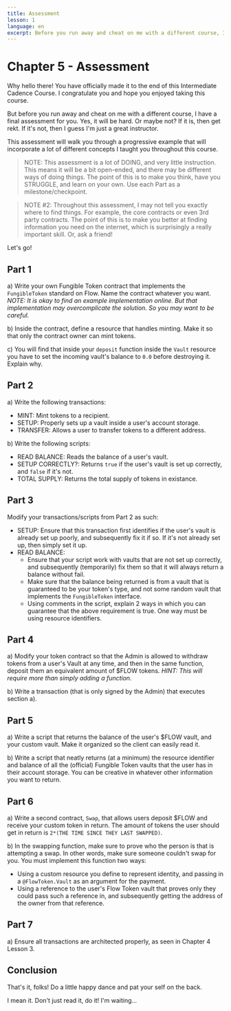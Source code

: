 ```yaml
---
title: Assessment
lesson: 1
language: en
excerpt: Before you run away and cheat on me with a different course, I have a final assessment for you. Yes, it will be hard. Or maybe not? If it is, then get rekt. If it's not, then I guess I'm just a great instructor.
---
```


# Chapter 5 - Assessment

Why hello there! You have officially made it to the end of this Intermediate Cadence Course. I congratulate you and hope you enjoyed taking this course.

But before you run away and cheat on me with a different course, I have a final assessment for you. Yes, it will be hard. Or maybe not? If it is, then get rekt. If it's not, then I guess I'm just a great instructor.

This assessment will walk you through a progressive example that will incorporate a lot of different concepts I taught you throughout this course.

> NOTE: This assessment is a lot of DOING, and very little instruction. This means it will be a bit open-ended, and there may be different ways of doing things. The point of this is to make you think, have you STRUGGLE, and learn on your own. Use each Part as a milestone/checkpoint.

> NOTE #2: Throughout this assessment, I may not tell you exactly where to find things. For example, the core contracts or even 3rd party contracts. The point of this is to make you better at finding information you need on the internet, which is surprisingly a really important skill. Or, ask a friend!

Let's go!

## Part 1

a) Write your own Fungible Token contract that implements the `FungibleToken` standard on Flow. Name the contract whatever you want. _NOTE: It is okay to find an example implementation online. But that implementation may overcomplicate the solution. So you may want to be careful._

b) Inside the contract, define a resource that handles minting. Make it so that only the contract owner can mint tokens.

c) You will find that inside your `deposit` function inside the `Vault` resource you have to set the incoming vault's balance to `0.0` before destroying it. Explain why.

## Part 2

a) Write the following transactions:

- MINT: Mint tokens to a recipient.
- SETUP: Properly sets up a vault inside a user's account storage.
- TRANSFER: Allows a user to transfer tokens to a different address.

b) Write the following scripts:

- READ BALANCE: Reads the balance of a user's vault.
- SETUP CORRECTLY?: Returns `true` if the user's vault is set up correctly, and `false` if it's not.
- TOTAL SUPPLY: Returns the total supply of tokens in existance.

## Part 3

Modify your transactions/scripts from Part 2 as such:

- SETUP: Ensure that this transaction first identifies if the user's vault is already set up poorly, and subsequently fix it if so. If it's not already set up, then simply set it up.
- READ BALANCE:
  - Ensure that your script work with vaults that are not set up correctly, and subsequently (temporarily) fix them so that it will always return a balance without fail.
  - Make sure that the balance being returned is from a vault that is guaranteed to be your token's type, and not some random vault that implements the `FungibleToken` interface.
  - Using comments in the script, explain 2 ways in which you can guarantee that the above requirement is true. One way must be using resource identifiers.

## Part 4

a) Modify your token contract so that the Admin is allowed to withdraw tokens from a user's Vault at any time, and then in the same function, deposit them an equivalent amount of $FLOW tokens. _HINT: This will require more than simply adding a function._

b) Write a transaction (that is only signed by the Admin) that executes section a).

## Part 5

a) Write a script that returns the balance of the user's $FLOW vault, and your custom vault. Make it organized so the client can easily read it.

b) Write a script that neatly returns (at a minimum) the resource identifier and balance of all the (official) Fungible Token vaults that the user has in their account storage. You can be creative in whatever other information you want to return.

## Part 6

a) Write a second contract, `Swap`, that allows users deposit $FLOW and receive your custom token in return. The amount of tokens the user should get in return is `2*(THE TIME SINCE THEY LAST SWAPPED)`.

b) In the swapping function, make sure to prove who the person is that is attempting a swap. In other words, make sure someone couldn't swap for you. You must implement this function two ways:

- Using a custom resource you define to represent identity, and passing in a `@FlowToken.Vault` as an argument for the payment.
- Using a reference to the user's Flow Token vault that proves only they could pass such a reference in, and subsequently getting the address of the owner from that reference.

## Part 7

a) Ensure all transactions are architected properly, as seen in Chapter 4 Lesson 3.

## Conclusion

That's it, folks! Do a little happy dance and pat your self on the back.

I mean it. Don't just read it, do it! I'm waiting...
